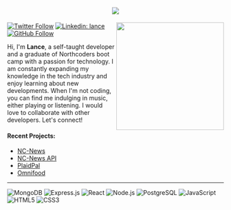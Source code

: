 <h1 align="center">
  <a href="https://git.io/typing-svg">
    <img src="https://readme-typing-svg.herokuapp.com/?lines=Hi,+There!+👋;I+am+Lance+Moncis...;Nice+to+meet+you!&center=true&size=30">
  </a>
</h1>

<img align='right' src="https://media.giphy.com/media/qgQUggAC3Pfv687qPC/giphy.gif" width="250">

[![Twitter Follow](https://img.shields.io/twitter/follow/LanzMoncis?label=Follow)](https://twitter.com/intent/follow?screen_name=LanzMoncis)
[![Linkedin: lance](https://img.shields.io/badge/-lance-blue?style=flat-square&logo=Linkedin&logoColor=white&link=https://www.linkedin.com/in/lance-moncis-a87100261/)](https://www.linkedin.com/in/lance-moncis-a87100261/)
[![GitHub Follow](https://img.shields.io/badge/Follow-%20-blue?logo=GitHub&style=social)](https://github.com/lanzmoncis)


<p>Hi, I'm <strong>Lance</strong>, a self-taught developer and a graduate of Northcoders boot camp with a passion for technology. I am constantly expanding my knowledge in the tech industry and enjoy learning about new developments. When I'm not coding, you can find me indulging in music, either playing or listening. I would love to collaborate with other developers. Let's connect!</p>






<h4>Recent Projects:</h4>
<ul>
  <li>
    <a href="https://brilliant-sherbet-fe6c8a.netlify.app" target="_blank">NC-News</a></li>
  <li>
    <a href="https://nc-backend.onrender.com/api/articles" target="_blank">NC-News API</a></li>
    <li>
    <a href="https://plaidpal.netlify.app" target="_blank">PlaidPal</a></li>
    <li>
    <a href="https://omnifood-lance.netlify.app" target="_blank">Omnifood</a></li>
  </ul>
<hr/>

![MongoDB](https://img.shields.io/badge/MongoDB-%234ea94b.svg?style=for-the-badge&logo=mongodb&logoColor=white)
![Express.js](https://img.shields.io/badge/Express.js-404D59?style=for-the-badge&logo=express&logoColor=white)
![React](https://img.shields.io/badge/React-%2320232a.svg?style=for-the-badge&logo=react&logoColor=%2361DAFB)
![Node.js](https://img.shields.io/badge/Node.js-%2343853D.svg?style=for-the-badge&logo=node.js&logoColor=white)
![PostgreSQL](https://img.shields.io/badge/PostgreSQL-%23316192.svg?style=for-the-badge&logo=postgresql&logoColor=white)
![JavaScript](https://img.shields.io/badge/JavaScript-%23323330.svg?style=for-the-badge&logo=javascript&logoColor=%23F7DF1E)
![HTML5](https://img.shields.io/badge/HTML5-%23E34F26.svg?style=for-the-badge&logo=html5&logoColor=white)
![CSS3](https://img.shields.io/badge/CSS3-%231572B6.svg?style=for-the-badge&logo=css3&logoColor=white)

